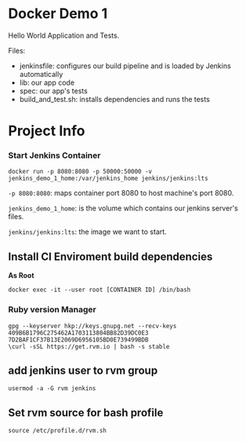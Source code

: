 # Docker Demo 1

Hello World Application and Tests.

Files:
- jenkinsfile: configures our build pipeline and is loaded by Jenkins automatically
- lib: our app code
- spec: our app's tests
- build_and_test.sh: installs dependencies and runs the tests

# Project Info
### Start Jenkins Container

```
docker run -p 8080:8080 -p 50000:50000 -v jenkins_demo_1_home:/var/jenkins_home jenkins/jenkins:lts
```
`-p 8080:8080`: maps container port 8080 to host machine's port 8080.

`jenkins_demo_1_home`: is the volume which contains our jenkins server's files.

`jenkins/jenkins:lts`: the image we want to start.

## Install CI Enviroment build dependencies

__As Root__

```
docker exec -it --user root [CONTAINER ID] /bin/bash
```

### Ruby version Manager
```
gpg --keyserver hkp://keys.gnupg.net --recv-keys 409B6B1796C275462A1703113804BB82D39DC0E3 7D2BAF1CF37B13E2069D6956105BD0E739499BDB
\curl -sSL https://get.rvm.io | bash -s stable
```

## add jenkins user to rvm group
```
usermod -a -G rvm jenkins
```

## Set rvm source for bash profile
```
source /etc/profile.d/rvm.sh
```